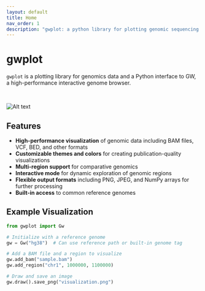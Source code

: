 ```yaml
---
layout: default
title: Home
nav_order: 1
description: "gwplot: a python library for plotting genomic sequencing data"
---
```


# gwplot

`gwplot` is a plotting library for genomics data and a Python interface to GW, a high-performance interactive genome browser.

<br>

![Alt text](/assets/images/splash.png "Gwplot")


## Features

- **High-performance visualization** of genomic data including BAM files, VCF, BED, and other formats
- **Customizable themes and colors** for creating publication-quality visualizations
- **Multi-region support** for comparative genomics
- **Interactive mode** for dynamic exploration of genomic regions
- **Flexible output formats** including PNG, JPEG, and NumPy arrays for further processing
- **Built-in access** to common reference genomes

## Example Visualization

```python
from gwplot import Gw

# Initialize with a reference genome
gw = Gw("hg38")  # Can use reference path or built-in genome tag

# Add a BAM file and a region to visualize
gw.add_bam("sample.bam")
gw.add_region("chr1", 1000000, 1100000)

# Draw and save an image
gw.draw().save_png("visualization.png")
```
